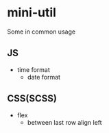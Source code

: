 # mini-util
Some in common usage

## JS
- time format
  -  date format

## CSS(SCSS)
- flex 
  - between last row align left
